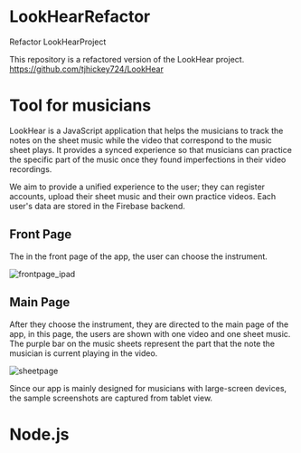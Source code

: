 # LookHearRefactor
Refactor LookHearProject

This repository is a refactored version of the LookHear project. https://github.com/tjhickey724/LookHear

# Tool for musicians

LookHear is a JavaScript application that helps the musicians to track the notes on the sheet music while the video that correspond to the music sheet plays. It provides a synced experience so that musicians can practice the specific part of the music once they found imperfections in their video recordings. 

We aim to provide a unified experience to the user; they can register accounts, upload their sheet music and their own practice videos. Each user's data are stored in the Firebase backend. 

## Front Page 
The in the front page of the app, the user can choose the instrument.

![frontpage_ipad](https://user-images.githubusercontent.com/44303703/140256652-e62109ff-59de-40ed-ab51-910d00b5e221.png)

## Main Page
After they choose the instrument, they are directed to the main page of the app, in this page, the users are shown with one video and one sheet music.
The purple bar on the music sheets represent the part that the note the musician is current playing in the video.

![sheetpage](https://user-images.githubusercontent.com/44303703/140256513-1f87c473-c537-4fc2-bbc1-24cc1f9b36b8.png)

Since our app is mainly designed for musicians with large-screen devices, the sample screenshots are captured from tablet view. 

# Node.js
